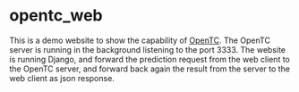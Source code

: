 # opentc_web
This is a demo website to show the capability of <a href="https://github.com/cahya-wirawan/opentc">OpenTC</a>.
The OpenTC server is running in the background listening to the port 3333. The website is running Django, and forward
the prediction request from the web client to the OpenTC server, and forward back again the result from the server
to the web client as json response.